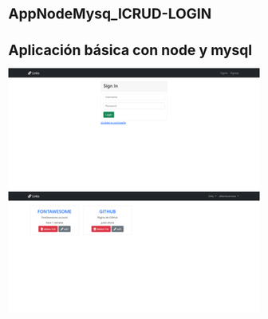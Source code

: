 # AppNodeMysq_lCRUD-LOGIN
<h1>Aplicación básica con node y mysql</h1>
<img src="img1.png">
<img src="img2.png">
